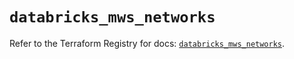 # `databricks_mws_networks`

Refer to the Terraform Registry for docs: [`databricks_mws_networks`](https://registry.terraform.io/providers/databricks/databricks/1.51.0/docs/resources/mws_networks).
